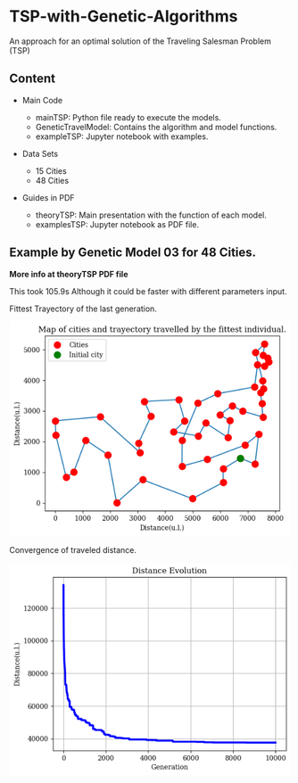 # TSP-with-Genetic-Algorithms
An approach for an optimal solution of the Traveling Salesman Problem (TSP)

## Content
- Main Code
  - mainTSP: Python file ready to execute the models.
  - GeneticTravelModel: Contains the algorithm and model functions.
  - exampleTSP: Jupyter notebook with examples.
 
- Data Sets
  - 15 Cities
  - 48 Cities

- Guides in PDF
  - theoryTSP: Main presentation with the function of each model.
  - examplesTSP: Jupyter notebook as PDF file.

## Example by Genetic Model 03 for 48 Cities.
**More info at theoryTSP PDF file**

This took 105.9s Although it could be faster with different parameters input. 

Fittest Trayectory of the last generation.

![This is an image](sample/48Trajectory.png)

Convergence of traveled distance.

![This is an image](sample/48Convergence.png)
